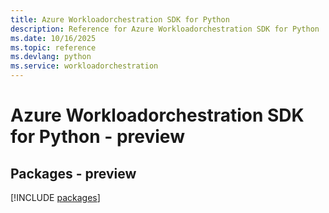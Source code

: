 ```yaml
---
title: Azure Workloadorchestration SDK for Python
description: Reference for Azure Workloadorchestration SDK for Python
ms.date: 10/16/2025
ms.topic: reference
ms.devlang: python
ms.service: workloadorchestration
---
```

# Azure Workloadorchestration SDK for Python - preview
## Packages - preview
[!INCLUDE [packages](workloadorchestration-index.md)]